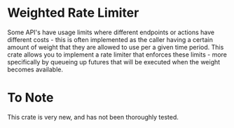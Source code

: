 # Weighted Rate Limiter
Some API's have usage limits where different endpoints or actions have different costs - this is often implemented as the caller having a certain amount of weight that they are allowed to use per a given time period. This crate allows you to implement a rate limiter that enforces these limits - more specifically by queueing up futures that will be executed when the weight becomes available.

# To Note
This crate is very new, and has not been thoroughly tested.
